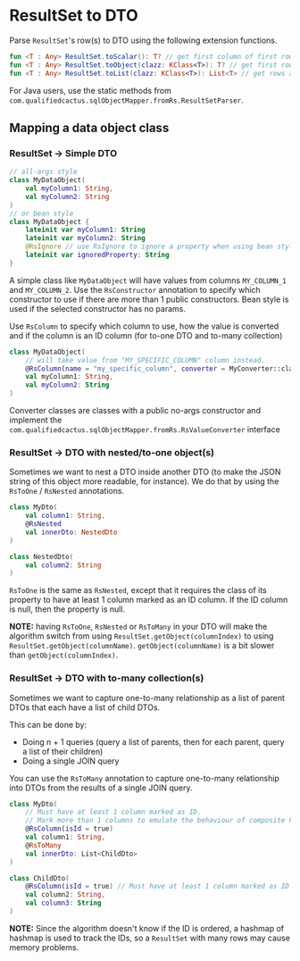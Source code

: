 # ResultSet to DTO

Parse `ResultSet`'s row(s) to DTO using the following extension functions.

```kotlin
fun <T : Any> ResultSet.toScalar(): T? // get first column of first row
fun <T : Any> ResultSet.toObject(clazz: KClass<T>): T? // get first row as a DTO
fun <T : Any> ResultSet.toList(clazz: KClass<T>): List<T> // get rows as a list of DTO
```

For Java users, use the static methods
from `com.qualifiedcactus.sqlObjectMapper.fromRs.ResultSetParser`.



## Mapping a data object class

### ResultSet -> Simple DTO

```kotlin
// all-args style
class MyDataObject(
    val myColumn1: String,
    val myColumn2: String
)
// or bean style
class MyDataObject {
    lateinit var myColumn1: String
    lateinit var myColumn2: String
    @RsIgnore // use RsIgnore to ignore a property when using bean style
    lateinit var ignoredProperty: String
}
```

A simple class like `MyDataObject` will have values from columns `MY_COLUMN_1` and `MY_COLUMN_2`.
Use the `RsConstructor` annotation to specify which constructor to use 
if there are more than 1 public constructors. 
Bean style is used if the selected constructor has no params.

Use `RsColumn` to specify which column to use,
how the value is converted and if the column is an ID column (for to-one DTO and to-many collection)

```kotlin
class MyDataObject(
    // will take value from "MY_SPECIFIC_COLUMN" column instead.
    @RsColumn(name = "my_specific_column", converter = MyConverter::class, isId = true)
    val myColumn1: String,
    val myColumn2: String
)
```

Converter classes are classes with a public no-args constructor and implement 
the `com.qualifiedcactus.sqlObjectMapper.fromRs.RsValueConverter` interface 

### ResultSet -> DTO with nested/to-one object(s)

Sometimes we want to nest a DTO inside another DTO 
(to make the JSON string of this object more readable, for instance).
We do that by using the `RsToOne` / `RsNested` annotations.

```kotlin
class MyDto(
    val column1: String,
    @RsNested
    val innerDto: NestedDto
)

class NestedDto(
    val column2: String
)
```

`RsToOne` is the same as `RsNested`, except that it requires 
the class of its property to have at least 1 column marked as an ID column.
If the ID column is null, then the property is null.

**NOTE:** having `RsToOne`, `RsNested` or `RsToMany` in your DTO will make the algorithm switch 
from using `ResultSet.getObject(columnIndex)` to using `ResultSet.getObject(columnName)`. 
`getObject(columnName)` is a bit slower than `getObject(columnIndex)`.


### ResultSet -> DTO with to-many collection(s)

Sometimes we want to capture one-to-many relationship
as a list of parent DTOs that each have a list of child DTOs.

This can be done by:

* Doing n + 1 queries (query a list of parents, then for each parent, query a list of their children)
* Doing a single JOIN query

You can use the `RsToMany` annotation to capture one-to-many relationship into DTOs from the results of a single JOIN query.

```kotlin
class MyDto(
    // Must have at least 1 column marked as ID. 
    // Mark more than 1 columns to emulate the behaviour of composite keys.
    @RsColumn(isId = true) 
    val column1: String,
    @RsToMany
    val innerDto: List<ChildDto>
)

class ChildDto(
    @RsColumn(isId = true) // Must have at least 1 column marked as ID
    val column2: String,
    val column3: String
)
```

**NOTE:** Since the algorithm doesn't know if the ID is ordered, 
a hashmap of hashmap is used to track the IDs, 
so a `ResultSet` with many rows may cause memory problems.